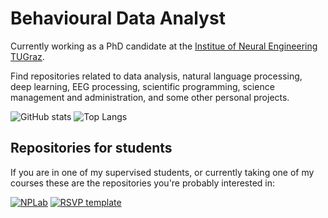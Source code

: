 # Behavioural Data Analyst
Currently working as a PhD candidate at the [Institue of Neural Engineering TUGraz](https://www.tugraz.at/institute/ine/home/).

Find repositories related to data analysis, natural language processing, deep learning, EEG processing, scientific programming, science management and administration, and some other personal projects.

![GitHub stats](https://github-readme-stats.vercel.app/api?username=abcsds&show_icons=true)
![Top Langs](https://github-readme-stats.vercel.app/api/top-langs/?username=abcsds&layout=compact&langs_count=12)

## Repositories for students

If you are in one of my supervised students, or currently taking one of my courses these are the repositories you're probably interested in:

[![NPLab](https://github-readme-stats.vercel.app/api/pin/?username=abcsds&repo=NPLab)](https://github.com/abcsds/NPLab)
[![RSVP template](https://github-readme-stats.vercel.app/api/pin/?username=abcsds&repo=RSVP)](https://github.com/abcsds/RSVP)
